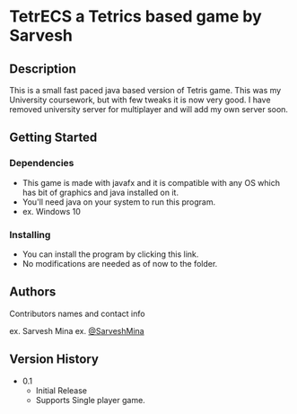 # TetrECS a Tetrics based game by Sarvesh

## Description

This is a small fast paced java based version of Tetris game. This was my University coursework, but with few 
tweaks it is now very good. I have removed university server for multiplayer and will add my own 
server soon.

## Getting Started

### Dependencies

* This game is made with javafx and it is compatible with any OS which has bit of graphics and java installed on it.
* You'll need java on your system to run this program.
* ex. Windows 10

### Installing

* You can install the program by clicking this link.
* No modifications are needed as of now to the folder.

## Authors

Contributors names and contact info

ex. Sarvesh Mina 
ex. [@SarveshMina](https://www.linkedin.com/in/sarvesh-mina-705a81210/)

## Version History

* 0.1
    * Initial Release
    * Supports Single player game.
